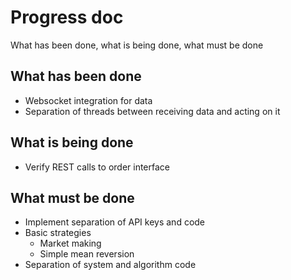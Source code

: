 # Progress doc

What has been done, what is being done, what must be done

## What has been done
- Websocket integration for data
- Separation of threads between receiving data and acting on it

## What is being done
- Verify REST calls to order interface

## What must be done
- Implement separation of API keys and code
- Basic strategies
    - Market making
    - Simple mean reversion
- Separation of system and algorithm code

